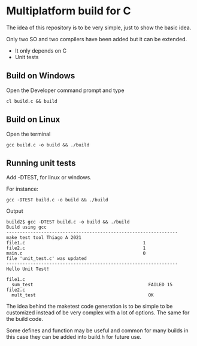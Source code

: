 # Multiplatform build for C

The idea of this repository is to be very simple, just to show the basic idea.

Only two SO and two compilers have been added but it can be extended.

- It only depends on C
- Unit tests

## Build on Windows

Open the Developer command prompt and type
```
cl build.c && build
```
## Build on Linux

Open the terminal
```
gcc build.c -o build && ./build
```

## Running unit tests
Add -DTEST, for linux or windows.

For instance:

```
gcc -DTEST build.c -o build && ./build
```

Output

```
build2$ gcc -DTEST build.c -o build && ./build
Build using gcc
----------------------------------------------------------------
make test tool Thiago A 2021
file1.c                                            1
file2.c                                            1
main.c                                             0
file 'unit_test.c' was updated
----------------------------------------------------------------
Hello Unit Test!

file1.c
  sum_test                                           FAILED 15
file2.c
  mult_test                                          OK
```

The idea behind the maketest code generation is to be simple to be customized 
instead of be very complex with a lot of options. The same for the build code.

Some defines and function may be useful and common for many builds in this case
they can be added into build.h for future use.






